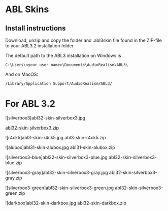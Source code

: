 # ABL Skins



## Install instructions

Download, unzip and copy the folder and .abl3skin file found in the ZIP-file to your ABL3.2 
installation folder. 

The default path to the ABL3 installation on Windows is

	C:\Users\<your user name>\Documents\AudioRealism\ABL3\

And on MacOS:

	/Library/Application Support/AudioRealism/ABL3/

# For ABL 3.2 

![silverbox3]abl32-skin-silverbox3.jpg

[abl32-skin-silverbox3.zip](abl32-skin-silverbox3.zip)

![r4ck5]abl3-skin-r4ck5.jpg
abl3-skin-r4ck5.zip

![alubox]abl31-skin-alubox.jpg
abl31-skin-alubox.zip

![silverbox3-blue]abl32-skin-silverbox3-blue.jpg
abl32-skin-silverbox3-blue.zip

![silverbox3-gray]abl32-skin-silverbox3-gray.jpg
abl32-skin-silverbox3-gray.zip

![silverbox3-green]abl32-skin-silverbox3-green.jpg
abl32-skin-silverbox3-green.zip

![darkbox]abl32-skin-darkbox.jpg
abl32-skin-darkbox.zip
